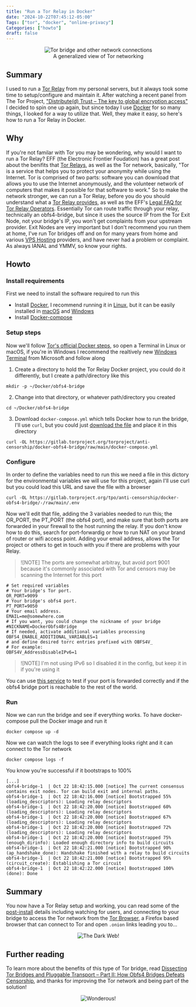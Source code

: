 ```yaml
---
title: "Run a Tor Relay in Docker"
date: "2024-10-22T07:45:12-05:00"
Tags: ["tor", "docker", "online-privacy"]
Categories: ["howto"] 
draft: false
---
```

<figure>
<div align="center" />
    <img src="/2024/tor-bridge.jpg" alt="Tor bridge and other network connections" /><br />
    <figcaption>A generalized view of Tor networking</figcaption>
</div>
</figure>
 
## Summary

I used to run a [Tor Relay](https://community.torproject.org/relay/) from my personal servers, but it always took some time to setup/configure and maintain it. After watching a recent panel from The Tor Project, ["Distribute(d) Trust – The key to global encryption access"](https://www.youtube.com/live/r-wgsjyQlLs) I decided to spin one up again, but since today I use [Docker](https://www.docker.com/) for so many things, I looked for a way to utilize that. Well, they make it easy, so here's how to run a Tor Relay in Docker.

## Why

If you're not familar with Tor you may be wondering, why would I want to run a Tor Relay? EFF (the Electronic Frontier Foudation) has a great post about the benifits that [Tor Relays](https://www.eff.org/pages/what-tor-relay), as well as the Tor network, basically, "Tor is a service that helps you to protect your anonymity while using the Internet. Tor is comprised of two parts: software you can download that allows you to use the Internet anonymously, and the volunteer network of computers that makes it possible for that software to work." So to make the network stronger, we can run a Tor Relay, before you do you should understand what a [Tor Relay provides](https://blog.torproject.org/new-guide-running-tor-relay/), as well as the EFF's [Legal FAQ for Tor Relay Operators](https://www.eff.org/pages/legal-faq-tor-relay-operators). Essentially Tor can route traffic through your relay, technically an obfs4-bridge, but since it uses the source IP from the Tor Exit Node, not your bridge's IP, you won't get complaints from your upstream provider. Exit Nodes are very important but I don't recommend you run them at home, I've run Tor bridges off and on for many years from home and various [VPS Hosting](https://cloud.google.com/learn/what-is-a-virtual-private-server) providers, and have never had a problem or complaint. As always IANAL and YMMV, so know your rights.

## Howto

### Install requirements

First we need to install the software required to run this

* Install [Docker](https://docs.docker.com/get-started/get-docker/), I recommend running it in [Linux](https://docs.docker.com/desktop/install/linux/), but it can be easily installed in [macOS](https://docs.docker.com/desktop/install/mac-install/) and [Windows](https://docs.docker.com/desktop/install/windows-install/)
* Install [Docker-compose](https://docs.docker.com/compose/install/) 
 
### Setup steps

Now we'll follow [Tor's official Docker steps](https://community.torproject.org/relay/setup/bridge/docker/), so open a Terminal in Linux or macOS, if you're in Windows I recommend the realtively new [Windows Terminal](https://apps.microsoft.com/detail/9n0dx20hk701) from Microsoft and follow along

1) Create a directory to hold the Tor Relay Docker project, you could do it differently, but I create a path/directory like this

```shell
mkdir -p ~/Docker/obfs4-bridge
```

2) Change into that directory, or whatever path/directory you created

```shell
cd ~/Docker/obfs4-bridge
```

3) Download `docker-compose.yml` which tells Docker how to run the bridge, I'll use `curl`, but you could just [download the file](https://gitlab.torproject.org/torproject/anti-censorship/docker-obfs4-bridge/raw/main/docker-compose.yml) and place it in this directory

```shell
curl -OL https://gitlab.torproject.org/torproject/anti-censorship/docker-obfs4-bridge/raw/main/docker-compose.yml
```

### Configure

In order to define the variables need to run this we need a file in this dictory for the environmental variables we will use for this project, again I'll use curl but you could load this URL and save the file with a browser

```shell
curl -OL https://gitlab.torproject.org/tpo/anti-censorship/docker-obfs4-bridge/-/raw/main/.env
```

Now we'll edit that file, adding the 3 variables needed to run this; the OR_PORT, the PT_PORT (the obfs4 port), and make sure that both ports are forwarded in your firewall to the host running the relay. If you don't know how to do this, search for port-forwardig or how to run NAT on your brand of router or wifi access point. Adding your email address, allows the Tor project or others to get in touch with you if there are problems with your Relay.

> ![NOTE]
> The ports are somewhat arbitray, but avoid port 9001 because it's commonly associated with Tor and censors may be scanning the Internet for this port

```shell
# Set required variables
# Your bridge's Tor port.
OR_PORT=9099
# Your bridge's obfs4 port.
PT_PORT=9050
# Your email address.
EMAIL=me@somewhere.com
# If you want, you could change the nickname of your bridge
#NICKNAME=DockerObfs4Bridge
# If needed, activate additional variables processing
OBFS4_ENABLE_ADDITIONAL_VARIABLES=1
# and define desired torrc entries prefixed with OBFS4V_
# For example:
OBFS4V_AddressDisableIPv6=1
```

> ![NOTE]
> I'm not using IPv6 so I disabled it in the config, but keep it in if you're using it

You can use [this service](https://bridges.torproject.org/scan/) to test if your port is forwarded correctly and if the obfs4 bridge port is reachable to the rest of the world.

### Run

Now we can run the bridge and see if everything works. To have docker-compose pull the Docker image and run it

```shell
docker compose up -d
```

Now we can watch the logs to see if everything looks right and it can connect to the Tor network

```shell
docker compose logs -f
```

You know you're successful if it bootstraps to 100%

```shell
[...]
obfs4-bridge-1  | Oct 22 18:42:15.000 [notice] The current consensus contains exit nodes. Tor can build exit and internal paths.
obfs4-bridge-1  | Oct 22 18:42:16.000 [notice] Bootstrapped 55% (loading_descriptors): Loading relay descriptors
obfs4-bridge-1  | Oct 22 18:42:20.000 [notice] Bootstrapped 60% (loading_descriptors): Loading relay descriptors
obfs4-bridge-1  | Oct 22 18:42:20.000 [notice] Bootstrapped 67% (loading_descriptors): Loading relay descriptors
obfs4-bridge-1  | Oct 22 18:42:20.000 [notice] Bootstrapped 72% (loading_descriptors): Loading relay descriptors
obfs4-bridge-1  | Oct 22 18:42:20.000 [notice] Bootstrapped 75% (enough_dirinfo): Loaded enough directory info to build circuits
obfs4-bridge-1  | Oct 22 18:42:21.000 [notice] Bootstrapped 90% (ap_handshake_done): Handshake finished with a relay to build circuits
obfs4-bridge-1  | Oct 22 18:42:21.000 [notice] Bootstrapped 95% (circuit_create): Establishing a Tor circuit
obfs4-bridge-1  | Oct 22 18:42:22.000 [notice] Bootstrapped 100% (done): Done
```

## Summary

You now have a Tor Relay setup and working, you can read some of the [post-install](https://community.torproject.org/relay/setup/bridge/post-install/) details including watching for users, and connecting to your bridge to access the Tor network from the [Tor Browser](https://www.torproject.org/download/), a Firefox based browser that can connect to Tor and open `.onion` links leading you to...

<figure>
<div align="center" />
    <img src="/2024/the-dark-web.gif" alt="The Dark Web!" /><br />
</div>
</figure>

## Further reading

To learn more about the benefits of this type of Tor bridge, read [Dissecting Tor Bridges and Pluggable Transport – Part II: How Obfs4 Bridges Defeats Censorship](https://www.fortinet.com/blog/threat-research/dissecting-tor-bridges-pluggable-transport-part-2), and thanks for improving the Tor network and being part of the solution!

<figure>
<div align="center" />
    <img src="/2024/wonderous.gif" alt="Wonderous!" /><br />
</div>
</figure>
